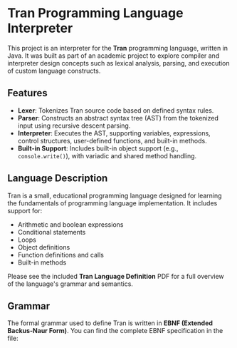 # Tran Programming Language Interpreter

This project is an interpreter for the **Tran** programming language, written in Java. It was built as part of an academic project to explore compiler and interpreter design concepts such as lexical analysis, parsing, and execution of custom language constructs.

## Features

- **Lexer**: Tokenizes Tran source code based on defined syntax rules.
- **Parser**: Constructs an abstract syntax tree (AST) from the tokenized input using recursive descent parsing.
- **Interpreter**: Executes the AST, supporting variables, expressions, control structures, user-defined functions, and built-in methods.
- **Built-in Support**: Includes built-in object support (e.g., `console.write()`), with variadic and shared method handling.

## Language Description

Tran is a small, educational programming language designed for learning the fundamentals of programming language implementation. It includes support for:

- Arithmetic and boolean expressions
- Conditional statements
- Loops
- Object definitions
- Function definitions and calls
- Built-in methods

Please see the included **Tran Language Definition** PDF for a full overview of the language's grammar and semantics.

## Grammar

The formal grammar used to define Tran is written in **EBNF (Extended Backus-Naur Form)**. You can find the complete EBNF specification in the file:

